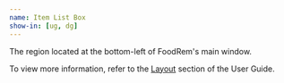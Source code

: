 ```yaml
---
name: Item List Box
show-in: [ug, dg]
---
```


The region located at the bottom-left of FoodRem's main window.

To view more information, refer to the [Layout](#layout) section of the User Guide.
